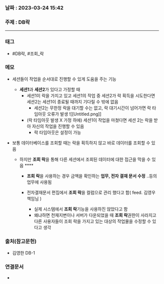 ### 날짜 : 2023-03-24 15:42
### 주제 : DB락
---
### 태그
* #DB락, #조회_락

### 메모
- 세션들이 작업을 순서대로 진행할 수 있게 도움을 주는 기능
    - **세션1**과 **세션2**가 있다고 가정할 때
        - 세션1이 락을 가지고 있고 세션1의 작업 중 세션2가 락 획득을 시도한다면 세션2는 세션1이 종료될 때까지 기다릴 수 밖에 없음
            - 세션2는 무한정 락을 대기할 수는 없고, 락 대기시간이 넘어가면 락 타임아웃 오류가 발생
            ![[Untitled.png]]
        - (락 타임아웃 발생 X 가정 하에) 세션1이 작업을 마쳤다면 세션 2는 락을 받아 자신의 작업을 진행할 수 있음
            - 락 타임아웃은 설정이 가능
            
- 보통 데이터베이스를 조회할 때는 락을 획득하지 않고 바로 데이터를 조회할 수 있음
    - 하지만 **조회 락**을 통해 다른 세션에서 조회된 데이터에 대한 접근을 막을 수 있음 ****
        - **조회 락**을 사용하는 경우 금액을 확인하는 **업무, 전자 결재 문서 수정** ..등의 업무에 사용됨
        
        - 전자결재문서 편집에서 **조회 락**을 컬럼으로 관리 했다고 함( feed. 김영우책임님 )
	        - 실제 시스템에서 **조회 락**기능을 사용하진 않았다고 함 
			* 왜냐하면 천재지변이나 서버가 다운되었을 때 **조회 락**권한이 사라지고 다른 사용자들이 조회 락을 가지고 있는 대상의 작업물을 수정할 수 있다고 생각
			
### 출처(참고문헌)
-  김영한 DB-1

### 연결문서
- 